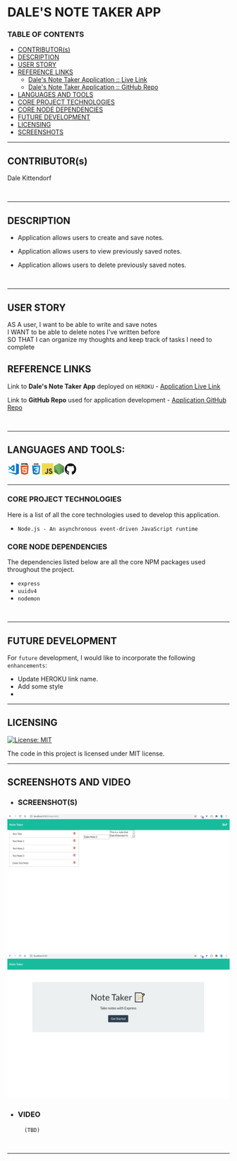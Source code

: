 # DALE'S NOTE TAKER APP

### TABLE OF CONTENTS

- [CONTRIBUTOR(s)](#CONTRIBUTOR(s))
- [DESCRIPTION](#DESCRIPTION)
- [USER STORY](#USER-STORY)
- [REFERENCE LINKS](#REFERENCE-LINKS)
  - [Dale's Note Taker Application :: Live Link](https://frozen-mesa-87445.herokuapp.com/)
  - [Dale's Note Taker Application :: GitHub Repo](https://drkittendorf.github.io/11-note-taker/)
- [LANGUAGES AND TOOLS](#LANGUAGES-AND-TOOLS)
- [CORE PROJECT TECHNOLOGIES](#CORE-PROJECT-TECHNOLOGIES)
- [CORE NODE DEPENDENCIES](#CORE-NODE-DEPENDENCIES)
- [FUTURE DEVELOPMENT](#FUTURE-DEVELOPMENT)
- [LICENSING](#LICENSING)
- [SCREENSHOTS](#SCREENSHOTS-AND-VIDEO)

---
## CONTRIBUTOR(s)
Dale Kittendorf

<br>

---

## DESCRIPTION

- Application allows users to create and save notes.

- Application allows users to view previously saved notes.

 - Application allows users to delete previously saved notes.

<br>

---

## USER STORY
AS A user, I want to be able to write and save notes<br>
I WANT to be able to delete notes I've written before<br>
SO THAT I can organize my thoughts and keep track of tasks I need to complete<br>

## REFERENCE LINKS

Link to **Dale's Note Taker App** deployed on `HEROKU` - [Application Live Link](https://frozen-mesa-87445.herokuapp.com/)

Link to **GitHub Repo** used for application development - [Application GitHub Repo](https://drkittendorf.github.io/11-note-taker/)

<br>

---

## LANGUAGES AND TOOLS:
<img align="left" alt="Visual Studio Code" width="26px" src="https://raw.githubusercontent.com/github/explore/80688e429a7d4ef2fca1e82350fe8e3517d3494d/topics/visual-studio-code/visual-studio-code.png" />
<img align="left" alt="HTML5" width="26px" src="https://raw.githubusercontent.com/github/explore/80688e429a7d4ef2fca1e82350fe8e3517d3494d/topics/html/html.png" />
<img align="left" alt="CSS3" width="26px" src="https://raw.githubusercontent.com/github/explore/80688e429a7d4ef2fca1e82350fe8e3517d3494d/topics/css/css.png" />
<img align="left" alt="JavaScript" width="26px" src="https://raw.githubusercontent.com/github/explore/80688e429a7d4ef2fca1e82350fe8e3517d3494d/topics/javascript/javascript.png" />
<img align="left" alt="Node.js" width="26px" src="https://raw.githubusercontent.com/github/explore/80688e429a7d4ef2fca1e82350fe8e3517d3494d/topics/nodejs/nodejs.png" />
<img align="left" alt="GitHub" width="26px" src="https://raw.githubusercontent.com/github/explore/78df643247d429f6cc873026c0622819ad797942/topics/github/github.png" />

<br>
<br>

---

### CORE PROJECT TECHNOLOGIES

Here is a list of all the core technologies used to develop this application.

- `Node.js - An asynchronous event-driven JavaScript runtime`

### CORE NODE DEPENDENCIES

The dependencies listed below are all the core NPM packages used throughout the project.

- `express`
- `uuidv4`
- `nodemon` 

<br>

---

## FUTURE DEVELOPMENT

For `future` development, I would like to incorporate the following `enhancements`:

- Update HEROKU link name.
- Add some style
- 


---


## LICENSING
[![License: MIT](https://img.shields.io/badge/License-MIT-yellow.svg)](https://opensource.org/licenses/MIT)  

The code in this project is licensed under MIT license.

---

## SCREENSHOTS AND VIDEO

- ### SCREENSHOT(S)  
![screenshot1](public\assets\notetakerscreenshot.png)
![screenshot2](public\assets\notetakerscreenshot-index.png)
<br>

- ### VIDEO
        (TBD)
<br>

---
